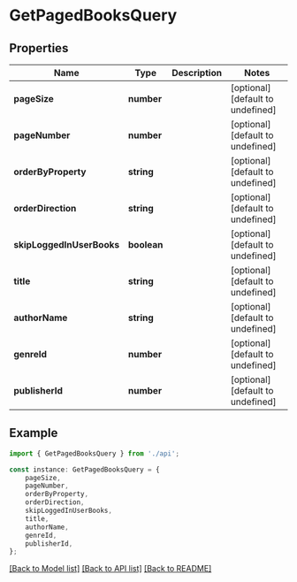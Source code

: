 # GetPagedBooksQuery


## Properties

Name | Type | Description | Notes
------------ | ------------- | ------------- | -------------
**pageSize** | **number** |  | [optional] [default to undefined]
**pageNumber** | **number** |  | [optional] [default to undefined]
**orderByProperty** | **string** |  | [optional] [default to undefined]
**orderDirection** | **string** |  | [optional] [default to undefined]
**skipLoggedInUserBooks** | **boolean** |  | [optional] [default to undefined]
**title** | **string** |  | [optional] [default to undefined]
**authorName** | **string** |  | [optional] [default to undefined]
**genreId** | **number** |  | [optional] [default to undefined]
**publisherId** | **number** |  | [optional] [default to undefined]

## Example

```typescript
import { GetPagedBooksQuery } from './api';

const instance: GetPagedBooksQuery = {
    pageSize,
    pageNumber,
    orderByProperty,
    orderDirection,
    skipLoggedInUserBooks,
    title,
    authorName,
    genreId,
    publisherId,
};
```

[[Back to Model list]](../README.md#documentation-for-models) [[Back to API list]](../README.md#documentation-for-api-endpoints) [[Back to README]](../README.md)
